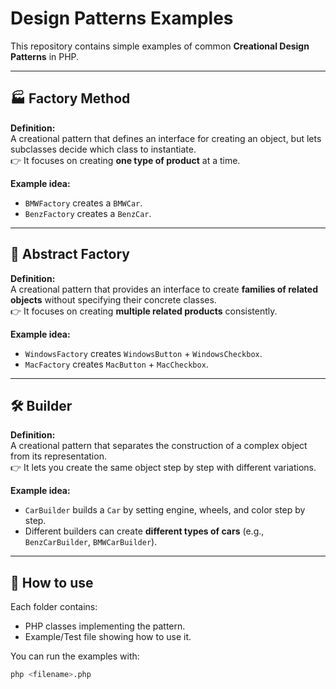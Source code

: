 # Design Patterns Examples

This repository contains simple examples of common **Creational Design Patterns** in PHP.

---

## 🏭 Factory Method
**Definition:**  
A creational pattern that defines an interface for creating an object, but lets subclasses decide which class to instantiate.  
👉 It focuses on creating **one type of product** at a time.

**Example idea:**  
- `BMWFactory` creates a `BMWCar`.  
- `BenzFactory` creates a `BenzCar`.

---

## 🏢 Abstract Factory
**Definition:**  
A creational pattern that provides an interface to create **families of related objects** without specifying their concrete classes.  
👉 It focuses on creating **multiple related products** consistently.

**Example idea:**  
- `WindowsFactory` creates `WindowsButton` + `WindowsCheckbox`.  
- `MacFactory` creates `MacButton` + `MacCheckbox`.

---

## 🛠️ Builder
**Definition:**  
A creational pattern that separates the construction of a complex object from its representation.  
👉 It lets you create the same object step by step with different variations.

**Example idea:**  
- `CarBuilder` builds a `Car` by setting engine, wheels, and color step by step.  
- Different builders can create **different types of cars** (e.g., `BenzCarBuilder`, `BMWCarBuilder`).

---

## 🚀 How to use
Each folder contains:
- PHP classes implementing the pattern.  
- Example/Test file showing how to use it.  

You can run the examples with:

```bash
php <filename>.php
